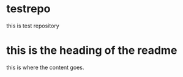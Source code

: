 # testrepo
this is test repository
#  this is the heading of the readme
this is where the content goes.
